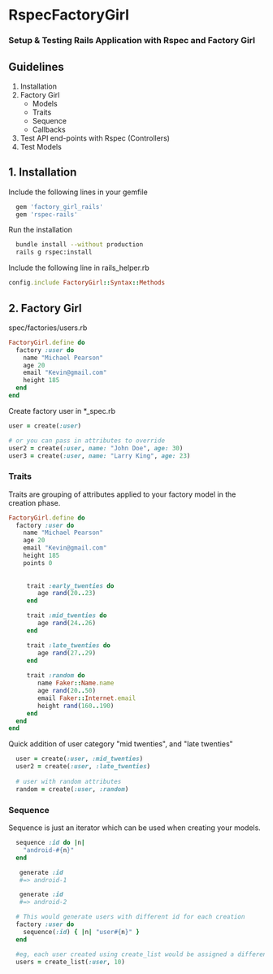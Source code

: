 # RspecFactoryGirl

### Setup & Testing Rails Application with Rspec and Factory Girl

## Guidelines

1. Installation
2. Factory Girl 
    * Models
    * Traits
    * Sequence
    * Callbacks
3. Test API end-points with Rspec (Controllers)
4. Test Models


## 1. Installation

Include the following lines in your gemfile
```ruby
  gem 'factory_girl_rails'
  gem 'rspec-rails'
```
Run the installation
```bash
  bundle install --without production
  rails g rspec:install
```
Include the following line in rails_helper.rb 
```ruby
config.include FactoryGirl::Syntax::Methods
```

## 2. Factory Girl

spec/factories/users.rb
```ruby
FactoryGirl.define do
  factory :user do
    name "Michael Pearson"
    age 20
    email "Kevin@gmail.com"
    height 185
  end
end
```
Create factory user in *_spec.rb
```ruby
user = create(:user)

# or you can pass in attributes to override 
user2 = create(:user, name: "John Doe", age: 30)
user3 = create(:user, name: "Larry King", age: 23)
```

### Traits
Traits are grouping of attributes applied to your factory model in the creation phase.

```ruby
FactoryGirl.define do
  factory :user do
    name "Michael Pearson"
    age 20
    email "Kevin@gmail.com"
    height 185
    points 0
    
  
     trait :early_twenties do
        age rand(20..23)
     end

     trait :mid_twenties do
        age rand(24..26)
     end

     trait :late_twenties do
        age rand(27..29)
     end
     
     trait :random do
        name Faker::Name.name
        age rand(20..50)
        email Faker::Internet.email
        height rand(160..190)
     end
  end
end
```
Quick addition of user category "mid twenties", and "late twenties"

```ruby
  user = create(:user, :mid_twenties)
  user2 = create(:user, :late_twenties)
  
  # user with random attributes
  random = create(:user, :random)
```
### Sequence
Sequence is just an iterator which can be used when creating your models.

```ruby
  sequence :id do |n|
    "android-#{n}"
  end

   generate :id
   #=> android-1

   generate :id
   #=> android-2

  # This would generate users with different id for each creation
  factory :user do 
    sequence(:id) { |n| "user#{n}" }
  end 

  #eg, each user created using create_list would be assigned a different id 
  users = create_list(:user, 10)
 
```







